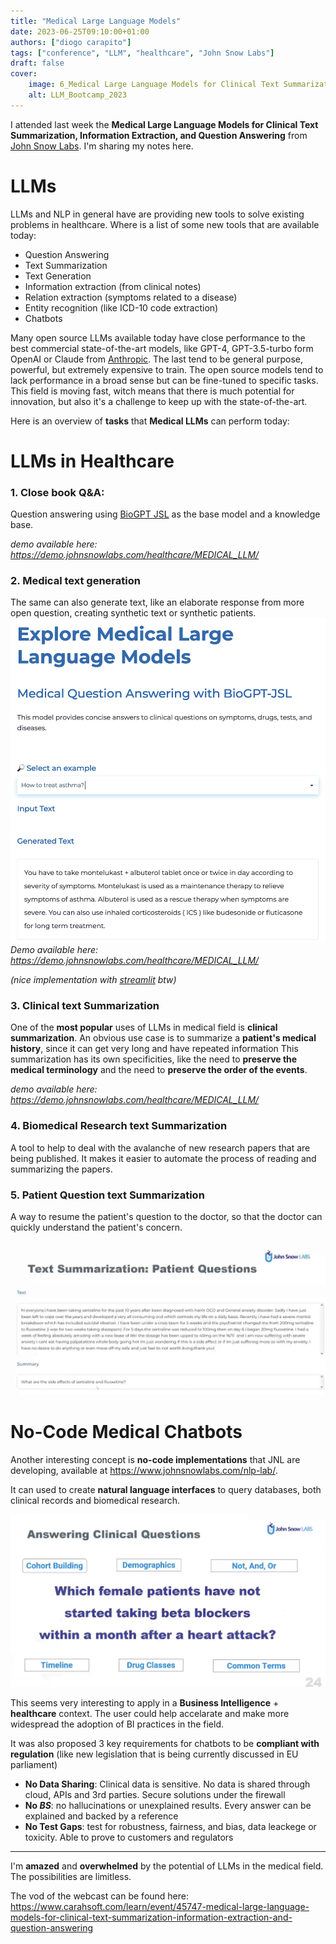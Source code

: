 ```yaml
---
title: "Medical Large Language Models"
date: 2023-06-25T09:10:00+01:00
authors: ["diogo carapito"]
tags: ["conference", "LLM", "healthcare", "John Snow Labs"]
draft: false
cover:
    image: 6_Medical Large Language Models for Clinical Text Summarization Information Extraction and Question Answering.png
    alt: LLM_Bootcamp_2023
---
```


I attended last week the **Medical Large Language Models for Clinical Text Summarization, Information Extraction, and Question Answering** from [John Snow Labs](https://www.johnsnowlabs.com/).
I'm sharing my notes here.

# LLMs

LLMs and NLP in general have are providing new tools to solve existing problems in healthcare.
Where is a list of some new tools that are available today:
- Question Answering
- Text Summarization
- Text Generation
- Information extraction (from clinical notes)
- Relation extraction (symptoms related to a disease)
- Entity recognition (like ICD-10 code extraction)
- Chatbots

Many open source LLMs available today have close performance to the best commercial state-of-the-art models, like GPT-4, GPT-3.5-turbo form OpenAI or Claude from [Anthropic](https://www.anthropic.com/index/introducing-claude).
The last tend to be general purpose, powerful, but extremely expensive to train.
The open source models tend to lack performance in a broad sense but can be fine-tuned to specific tasks.
This field is moving fast, witch means that there is much potential for innovation, but also it's a challenge to keep up with the state-of-the-art.

Here is an overview of **tasks** that **Medical LLMs** can perform today: 

# LLMs in Healthcare

### 1. Close book Q&A:

Question answering using [BioGPT JSL](https://nlp.johnsnowlabs.com/2023/04/18/biogpt_chat_jsl_conversational_en.html) as the base model and a knowledge base.

*demo available here: https://demo.johnsnowlabs.com/healthcare/MEDICAL_LLM/*

### 2. Medical text generation

The same can also generate text, like an elaborate response from more open question,
creating synthetic text or synthetic patients.
![test](/post_images/6_text_generation.png)
*Demo available here: https://demo.johnsnowlabs.com/healthcare/MEDICAL_LLM/*

*(nice implementation with [streamlit](https://streamlit.io/) btw)*

### 3. Clinical text Summarization

One of the **most popular** uses of LLMs in medical field is **clinical summarization**.
An obvious use case is to summarize a **patient's medical history**, since it can get very long and have repeated information
This summarization has its own specificities, like the need to **preserve the medical terminology** and the need to **preserve the order of the events**.

*demo available here: https://demo.johnsnowlabs.com/healthcare/MEDICAL_LLM/*

### 4. Biomedical Research text Summarization

A tool to help to deal with the avalanche of new research papers that are being published.
It makes it easier to automate the process of reading and summarizing the papers. 

### 5. Patient Question text Summarization 

A way to resume the patient's question to the doctor, so that the doctor can quickly understand the patient's concern.

![patient question text](/post_images/6_patient_questions.png)



# No-Code Medical Chatbots

Another interesting concept is **no-code implementations** that JNL are developing,
available at https://www.johnsnowlabs.com/nlp-lab/.

It can used to create **natural language interfaces** to query databases, both clinical records and biomedical research.

![query search](/post_images/6_query_serch.png)

This seems very interesting to apply in a **Business Intelligence** + **healthcare** context.
The user could help accelarate and make more widespread the adoption of BI practices in the field.



It was also proposed 3 key requirements for chatbots to be **compliant with regulation** (like new legislation that is being currently discussed in EU parliament)
- **No Data Sharing**: Clinical data is sensitive. No data is shared through cloud, APIs and 3rd parties. Secure solutions under the firewall
- **No _BS_**: no hallucinations or unexplained results. Every answer can be explained and backed by a reference
- **No Test Gaps**: test for robustness, fairness, and bias, data leackege or toxicity. Able to prove to customers and regulators

---

I'm **amazed** and **overwhelmed** by the potential of LLMs in the medical field. The possibilities are limitless.

The vod of the webcast can be found here: https://www.carahsoft.com/learn/event/45747-medical-large-language-models-for-clinical-text-summarization-information-extraction-and-question-answering

